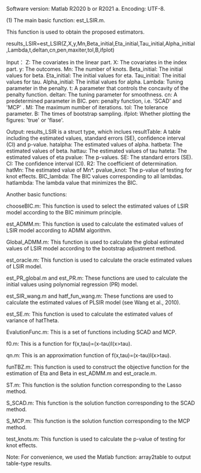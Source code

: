 Software version: Matlab R2020 b or R2021 a.
Encoding: UTF-8.

(1) The main basic function: est_LSIR.m.

This function is used to obtain the proposed estimators. 

results_LSIR=est_LSIR(Z,X,y,Mn,Beta_initial,Eta_initial,Tau_initial,Alpha_initial,Lambda,t,deltan,cn,pen,maxiter,tol,B,ifplot)

Input：
Z: The covariates in the linear part.
X: The covariates in the index part.
y: The outcomes. 
Mn: The number of knots.
Beta_initial: The initial values for beta.
Eta_initial: The initial values for eta.
Tau_initial: The initial values for tau.
Alpha_initial: The initial values for alpha.
Lambda: Tuning parameter in the penalty.
t: A parameter that controls the concavity of the penalty function.
deltan: The tuning parameter for smoothness.
cn:  A predetermined parameter in BIC.
pen:  penalty function, i.e. 'SCAD' and 'MCP' .
MI: The maximum number of iterations.
tol:  The tolerance parameter.
B: The times of bootstrap sampling.
ifplot: Whether plotting the figures: 'true' or 'flase'.

Output: results_LSIR is a struct type, which inclues
resultTable: A table including the estimated values, standard errors (SE), confidence interval (CI) and p-value.
hatalpha: The estimated values of alpha.
hatbeta: The estimated values of beta.
hattau: The estimated values of tau
hateta: The estimated values of eta
pvalue: The p-values.
SE: The standard errors (SE).
CI: The confidence interval (CI).
R2: The coefficient of determination.
hatMn: The estimated value of Mn*.
pvalue_knot: The p-value of testing for knot effects.
BIC_lambda: The BIC values corresponding to all lambdas.
hatlambda: The lambda value that minimizes the BIC.

Another basic functions:

chooseBIC.m: This function is used to select the estimated values of LSIR model according to the BIC minimum principle.

est_ADMM.m: This function is used to calculate the estimated values of LSIR model according to ADMM algorithm.

Global_ADMM.m: This function is used to calculate the global estimated values of LSIR model according to the bootstrap adjustment method.

est_oracle.m: This function is used to calculate the oracle estimated values of LSIR model.

est_PR_global.m and est_PR.m: These functions are used to calculate the initial values using polynomial regression (PR) model.

est_SIR_wang.m and hatf_fun_wang.m:  These functions are used to calculate the estimated values of PLSIR model (see Wang et al., 2010).

est_SE.m:  This function is used to calculate the estimated values of variance of hatTheta.

EvalutionFunc.m: This is a set of functions including SCAD and MCP.

f0.m: This is a function for f(x,tau)=(x-tau)I(x>tau).

qn.m: This is an approximation function of  f(x,tau)=(x-tau)I(x>tau).

funTBZ.m: This function is used to construct the objective function for the estimation of Eta and Beta in est_ADMM.m and est_oracle.m.

ST.m: This function is the solution function corresponding to the Lasso method.

S_SCAD.m: This function is the solution function corresponding to the SCAD method.

S_MCP.m: This function is the solution function corresponding to the MCP method.

test_knots.m: This function is used to calculate the p-value of testing for knot effects.

Note:
For convenience, we used the Matlab function: array2table to output table-type results. 



